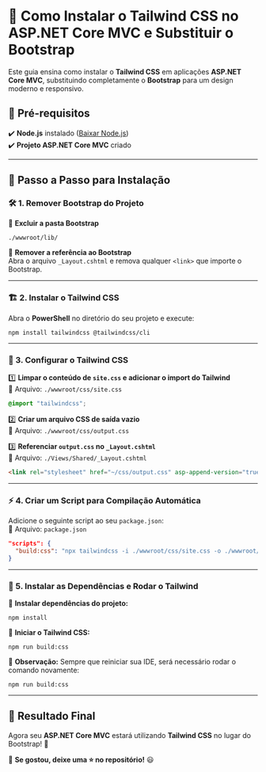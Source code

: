 # 🚀 Como Instalar o Tailwind CSS no ASP.NET Core MVC e Substituir o Bootstrap

Este guia ensina como instalar o **Tailwind CSS** em aplicações **ASP.NET Core MVC**, substituindo completamente o **Bootstrap** para um design moderno e responsivo.

## 📌 Pré-requisitos
✔️ **Node.js** instalado ([Baixar Node.js](https://nodejs.org/))  
✔️ **Projeto ASP.NET Core MVC** criado  

---

## 📂 Passo a Passo para Instalação

### 🛠️ 1. Remover Bootstrap do Projeto

🔹 **Excluir a pasta Bootstrap**  
```shell
./wwwroot/lib/
```  
🔹 **Remover a referência ao Bootstrap**  
Abra o arquivo `_Layout.cshtml` e remova qualquer `<link>` que importe o Bootstrap.  

---

### 🏗️ 2. Instalar o Tailwind CSS

Abra o **PowerShell** no diretório do seu projeto e execute:  
```shell
npm install tailwindcss @tailwindcss/cli
```  

---

### 📄 3. Configurar o Tailwind CSS

1️⃣ **Limpar o conteúdo de `site.css` e adicionar o import do Tailwind**  
📝 Arquivo: `./wwwroot/css/site.css`  
```css
@import "tailwindcss";
```  

2️⃣ **Criar um arquivo CSS de saída vazio**  
📝 Arquivo: `./wwwroot/css/output.css`  

3️⃣ **Referenciar `output.css` no `_Layout.cshtml`**  
📝 Arquivo: `./Views/Shared/_Layout.cshtml`  
```html
<link rel="stylesheet" href="~/css/output.css" asp-append-version="true" />
```  

---

### ⚡ 4. Criar um Script para Compilação Automática

Adicione o seguinte script ao seu `package.json`:  
📝 Arquivo: `package.json`  
```json
"scripts": {
  "build:css": "npx tailwindcss -i ./wwwroot/css/site.css -o ./wwwroot/css/output.css --watch"
}
```  

---

### 🚀 5. Instalar as Dependências e Rodar o Tailwind

🔹 **Instalar dependências do projeto:**  
```shell
npm install
```  

🔹 **Iniciar o Tailwind CSS:**  
```shell
npm run build:css
```  

📌 **Observação:** Sempre que reiniciar sua IDE, será necessário rodar o comando novamente:  
```shell
npm run build:css
```  

---

## 🎨 Resultado Final
Agora seu **ASP.NET Core MVC** estará utilizando **Tailwind CSS** no lugar do Bootstrap! 🚀  

🔔 **Se gostou, deixe uma ⭐ no repositório!** 😃  


